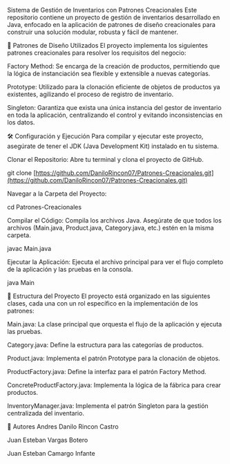 Sistema de Gestión de Inventarios con Patrones Creacionales
Este repositorio contiene un proyecto de gestión de inventarios desarrollado en Java, enfocado en la aplicación de patrones de diseño creacionales para construir una solución modular, robusta y fácil de mantener.

🚀 Patrones de Diseño Utilizados
El proyecto implementa los siguientes patrones creacionales para resolver los requisitos del negocio:

Factory Method: Se encarga de la creación de productos, permitiendo que la lógica de instanciación sea flexible y extensible a nuevas categorías.

Prototype: Utilizado para la clonación eficiente de objetos de productos ya existentes, agilizando el proceso de registro de inventario.

Singleton: Garantiza que exista una única instancia del gestor de inventario en toda la aplicación, centralizando el control y evitando inconsistencias en los datos.

🛠️ Configuración y Ejecución
Para compilar y ejecutar este proyecto, asegúrate de tener el JDK (Java Development Kit) instalado en tu sistema.

Clonar el Repositorio:
Abre tu terminal y clona el proyecto de GitHub.

git clone [https://github.com/DaniloRincon07/Patrones-Creacionales.git](https://github.com/DaniloRincon07/Patrones-Creacionales.git)

Navegar a la Carpeta del Proyecto:

cd Patrones-Creacionales

Compilar el Código:
Compila los archivos Java. Asegúrate de que todos los archivos (Main.java, Product.java, Category.java, etc.) estén en la misma carpeta.

javac Main.java

Ejecutar la Aplicación:
Ejecuta el archivo principal para ver el flujo completo de la aplicación y las pruebas en la consola.

java Main

📂 Estructura del Proyecto
El proyecto está organizado en las siguientes clases, cada una con un rol específico en la implementación de los patrones:

Main.java: La clase principal que orquesta el flujo de la aplicación y ejecuta las pruebas.

Category.java: Define la estructura para las categorías de productos.

Product.java: Implementa el patrón Prototype para la clonación de objetos.

ProductFactory.java: Define la interfaz para el patrón Factory Method.

ConcreteProductFactory.java: Implementa la lógica de la fábrica para crear productos.

InventoryManager.java: Implementa el patrón Singleton para la gestión centralizada del inventario.

👥 Autores
Andres Danilo Rincon Castro

Juan Esteban Vargas Botero

Juan Esteban Camargo Infante
